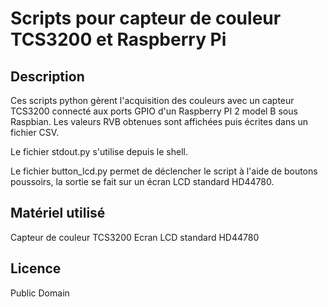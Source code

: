 # Scripts pour capteur de couleur TCS3200 et Raspberry Pi

## Description
Ces scripts python gèrent l'acquisition des couleurs avec un capteur TCS3200 connecté aux ports GPIO d'un Raspberry PI 2 model B sous Raspbian.
Les valeurs RVB obtenues sont affichées puis écrites dans un fichier CSV.

Le fichier stdout.py s'utilise depuis le shell.

Le fichier button_lcd.py permet de déclencher le script à l'aide de boutons poussoirs, la sortie se fait sur un écran LCD standard HD44780.

## Matériel utilisé
Capteur de couleur TCS3200
Ecran LCD standard HD44780

## Licence
Public Domain
